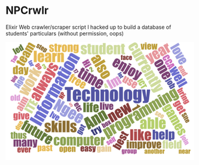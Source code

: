 # NPCrwlr

Elixir Web crawler/scraper script I hacked up to build a database of students' particulars (without permission, oops)


![alt text](https://raw.githubusercontent.com/sean1188/NPCrwlr/master/ITwordcloud.png)
